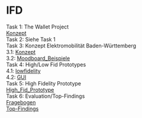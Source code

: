 # IFD
Task 1: The Wallet Project
<br>
<a href="https://github.com/metinhan/IFD/blob/main/Task%201%20Metin%20Han.pdf">Konzept</a>
<br>
Task 2: Siehe Task 1
<br>
Task 3: Konzept Elektromobilität Baden-Württemberg
<br>
3.1: <a href="https://github.com/metinhan/IFD/blob/main/Konzept%20Elektromobilität%20Baden-Württemberg.pdf">Konzept</a>
<br>
3.2: <a href="https://github.com/metinhan/IFD/blob/main/Moodboard_neu.pdf">Moodboard_Beispiele</a>
<br>
Task 4: High/Low Fid Prototypes
<br>
4.1: <a href="https://github.com/metinhan/IFD/blob/main/lowfidelity_Metin_Han.pdf">lowfidelity</a>
<br>
4.2: <a href="https://github.com/metinhan/IFD/blob/main/GUI%20Tool%20Sketch.pdf">GUI</a>
<br>
Task 5: High Fidelity Prototype
<br>
<a href="https://cedsgl.axshare.com">High_Fid_Prototype</a>
<br>
Task 6: Evaluation/Top-Findings
<br>
<a href="https://github.com/metinhan/IFD/blob/main/Prototyp%20Evaluation%20Metin%20Han.pdf">Fragebogen</a>
<br>
<a href="https://github.com/metinhan/IFD/blob/main/Top%20Findings%20Metin%20Han.pdf">Top-Findings</a>
<br>

